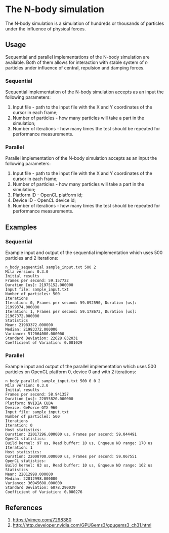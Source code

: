 # The N-body simulation
The N-body simulation is a simulation of hundreds or thousands of particles under the influence of physical forces.

## Usage
Sequential and parallel implementations of the N-body simulation are available. Both of them allows for interaction with stable system of _n_ particles under influence of central, repulsion and damping forces.

### Sequential
Sequential implementation of the N-body simulation accepts as an input the following parameters:

1. Input file - path to the input file with the X and Y coordinates of the cursor in each frame;
1. Number of particles - how many particles will take a part in the simulation;
1. Number of iterations - how many times the test should be repeated for performance measurements.

### Parallel
Parallel implementation of the N-body simulation accepts as an input the following parameters:

1. Input file - path to the input file with the X and Y coordinates of the cursor in each frame;
1. Number of particles - how many particles will take a part in the simulation;
1. Platform ID - OpenCL platform id;
1. Device ID - OpenCL device id;
1. Number of iterations - how many times the test should be repeated for performance measurements.

## Examples
### Sequential
Example input and output of the sequential implementation which uses 500 particles and 2 iterations:

    n_body_sequential sample_input.txt 500 2
    Mila version: 0.3.0
    Initial results
    Frames per second: 59.157722
    Duration [us]: 21975152.000000
    Input file: sample_input.txt
    Number of particles: 500
    Iterations
    Iteration: 0, Frames per second: 59.092590, Duration [us]: 21999374.000000
    Iteration: 1, Frames per second: 59.178673, Duration [us]: 21967372.000000
    Statistics
    Mean: 21983372.000000
    Median: 21983372.000000
    Variance: 512064000.000000
    Standard Deviation: 22628.832031
    Coefficient of Variation: 0.001029

### Parallel
Example input and output of the parallel implementation which uses 500 particles on OpenCL platform 0, device 0 and with 2 iterations:

    n_body_parallel sample_input.txt 500 0 0 2
    Mila version: 0.3.0
    Initial results
    Frames per second: 58.941357
    Duration [us]: 22055820.000000
    Platform: NVIDIA CUDA
    Device: GeForce GTX 960
    Input file: sample_input.txt
    Number of particles: 500
    Iterations
    Iteration: 0
    Host statistics:
    Duration: 22017296.000000 us, Frames per second: 59.044491
    OpenCL statistics:
    Build kernel: 97 us, Read buffer: 10 us, Enqueue ND range: 170 us
    Iteration: 1
    Host statistics:
    Duration: 22008700.000000 us, Frames per second: 59.067551
    OpenCL statistics:
    Build kernel: 83 us, Read buffer: 10 us, Enqueue ND range: 162 us
    Statistics
    Mean: 22012998.000000
    Median: 22012998.000000
    Variance: 36945608.000000
    Standard Deviation: 6078.290039
    Coefficient of Variation: 0.000276

## References
1. https://vimeo.com/7298380
1. http://http.developer.nvidia.com/GPUGems3/gpugems3_ch31.html
